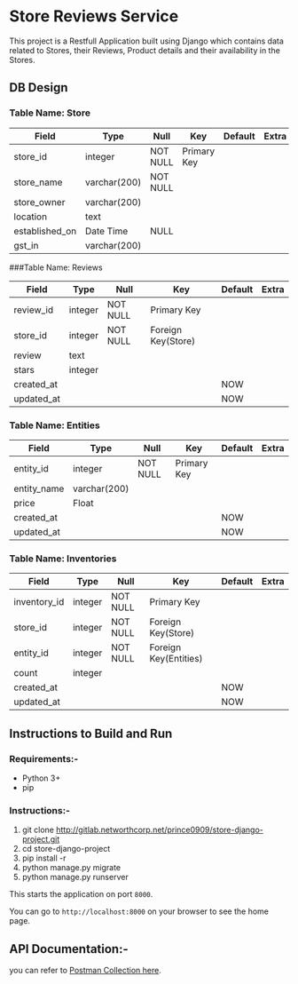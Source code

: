 # Store Reviews Service

This project is a Restfull Application built using Django which contains data related to Stores, their Reviews, Product details and their availability in the Stores.

## DB Design

### Table Name: Store

| Field          | Type         | Null     | Key         | Default | Extra |
|----------------|--------------|----------|-------------|---------|-------|
| store_id       | integer      | NOT NULL | Primary Key |         |       |
| store_name     | varchar(200) | NOT NULL |             |         |       |
| store_owner    | varchar(200) |          |             |         |       |
| location       | text         |          |             |         |       |
| established_on | Date Time    | NULL     |             |         |       |
| gst_in         | varchar(200) |          |             |         |       |


###Table Name: Reviews

| Field      | Type    | Null     | Key                | Default | Extra |
|------------|---------|----------|--------------------|---------|-------|
| review_id  | integer | NOT NULL | Primary Key        |         |       |
| store_id   | integer | NOT NULL | Foreign Key(Store) |         |       |
| review     | text    |          |                    |         |       |
| stars      | integer |          |                    |         |       |
| created_at |         |          |                    | NOW     |       |
| updated_at |         |          |                    | NOW     |       |

### Table Name: Entities

| Field       | Type         | Null     | Key         | Default | Extra |
|-------------|--------------|----------|-------------|---------|-------|
| entity_id   | integer      | NOT NULL | Primary Key |         |       |
| entity_name | varchar(200) |          |             |         |       |
| price       | Float        |          |             |         |       |
| created_at  |              |          |             | NOW     |       |
| updated_at  |              |          |             | NOW     |       |

### Table Name: Inventories

| Field        | Type    | Null     | Key                   | Default | Extra |
|--------------|---------|----------|-----------------------|---------|-------|
| inventory_id | integer | NOT NULL | Primary Key           |         |       |
| store_id     | integer | NOT NULL | Foreign Key(Store)    |         |       |
| entity_id    | integer | NOT NULL | Foreign Key(Entities) |         |       |
| count        | integer |          |                       |         |       |
| created_at   |         |          |                       | NOW     |       |
| updated_at   |         |          |                       | NOW     |       |

## Instructions to Build and Run

### Requirements:-
- Python 3+
- pip

### Instructions:-
1. git clone http://gitlab.networthcorp.net/prince0909/store-django-project.git
2. cd  store-django-project
3. pip install -r 
4. python manage.py migrate
5. python manage.py runserver

This starts the application on port `8000`.

You can go to `http://localhost:8000` on your browser to see the home page. 

## API Documentation:-

you can refer to [Postman Collection here](https://www.getpostman.com/collections/2c6e7f6268f2c62b6ea4).

